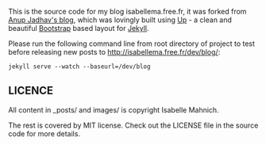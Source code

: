 This is the source code for my blog isabellema.free.fr, it was forked from [Anup Jadhav's blog](http://anupjadhav.com), which was lovingly built using [Up](https://github.com/caarlos0/up) - a clean and beautiful [Bootstrap](http://getbootstrap.com) based layout for [Jekyll](https://github.com/mojombo/jekyll).

Please run the following command line from root directory of project to test before releasing new posts to http://isabellema.free.fr/dev/blog/:
```
jekyll serve --watch --baseurl=/dev/blog
```


LICENCE
--------------

All content in _posts/ and images/ is copyright Isabelle Mahnich.

The rest is covered by MIT license. Check out the LICENSE file in the source code for more details.

